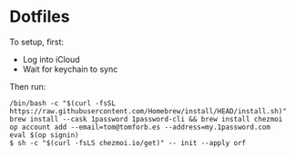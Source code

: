 # Dotfiles

To setup, first:

* Log into iCloud
* Wait for keychain to sync 

Then run:

```shell
/bin/bash -c "$(curl -fsSL https://raw.githubusercontent.com/Homebrew/install/HEAD/install.sh)"
brew install --cask 1password 1password-cli && brew install chezmoi
op account add --email=tom@tomforb.es --address=my.1password.com
eval $(op signin)
$ sh -c "$(curl -fsLS chezmoi.io/get)" -- init --apply orf
```
